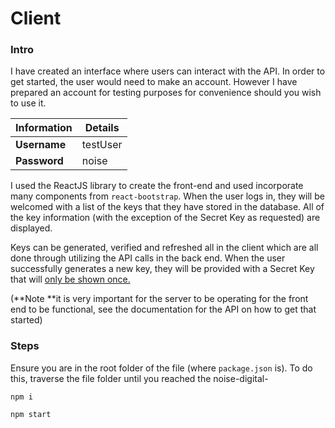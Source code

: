 # Client

### Intro

I have created an interface where users can interact with the API. In order to get started, the user would need to make an account. However I have prepared an account for testing purposes for convenience should you wish to use it.

| Information  | Details  |
| ------------ | -------- |
| **Username** | testUser |
| **Password** | noise    |

I used the ReactJS library to create the front-end and used  incorporate many components from `react-bootstrap`. When the user logs in, they will be welcomed with a list of the keys that they have stored in the database. All of the key information (with the exception of the Secret Key as requested) are displayed. 

Keys can be generated, verified and refreshed all in the client which are all done through utilizing the API calls in the back end. When the user successfully generates a new key, they will be provided with a Secret Key that will <u>only be shown once.</u>

(**Note **it is very important for the server to be operating for the front end to be functional, see the documentation for the API on how to get that started)

### Steps 

Ensure  you are in the root folder of the file (where `package.json` is). To do this, traverse the file folder until you reached the noise-digital-

`npm i`

`npm start`
